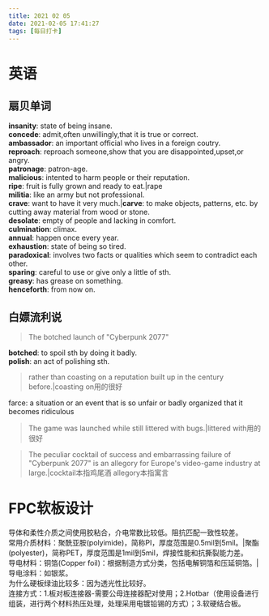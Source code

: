 ```yaml
---
title: 2021 02 05
date: 2021-02-05 17:41:27
tags: [每日打卡]
---
```

# 英语
## 扇贝单词
**insanity**: state of being insane.<br>
**concede**: admit,often unwillingly,that it is true or correct.<br>
**ambassador**: an important official who lives in a foreign coutry.<br>
**reproach**: reproach someone,show that you are disappointed,upset,or angry.<br>
**patronage**: patron-age.<br>
**malicious**: intented to harm people or their reputation.<br>
**ripe**: fruit is fully grown and ready to eat.|rape<br>
**militia**: like an army but not professional.<br>
**crave**: want to have it very much.|**carve**: to make objects, patterns, etc. by cutting away material from wood or stone.<br>
**desolate**: empty of people and lacking in comfort.<br>
**culmination**: climax.<br>
**annual**: happen once every year.<br>
**exhaustion**: state of being so tired.<br>
**paradoxical**: involves two facts or qualities which seem to contradict each other.<br>
**sparing**: careful to use or give only a little of sth.<br>
**greasy**: has grease on something.<br>
**henceforth**: from now on.<br>
## 白嫖流利说
> The botched launch of "Cyberpunk 2077"<br>

**botched**: to spoil sth by doing it badly.<br>
**polish**: an act of polishing sth.<br>

> rather than coasting on a reputation built up in the century before.|coasting on用的很好<br>

farce: a situation or an event that is so unfair or badly organized that it becomes ridiculous<br>

> The game was launched while still littered with bugs.|littered with用的很好<br>

> The peculiar cocktail of success and embarrassing failure of "Cyberpunk 2077" is an allegory for Europe's video-game industry at large.|cocktail本指鸡尾酒 allegory本指寓言<br>

# FPC软板设计
导体和柔性介质之间使用胶粘合，介电常数比较低。阻抗匹配一致性较差。 <br>
常用介质材料：聚酰亚胺(polyimide)，简称PI，厚度范围是0.5mil到5mil。|聚酯(polyester)，简称PET，厚度范围是1mil到5mil，焊接性能和抗撕裂能力差。<br>
导电材料：铜箔(Copper foil)：根据制造方式分类，包括电解铜箔和压延铜箔。|导电涂料：如银浆。<br>
为什么硬板绿油比较多：因为透光性比较好。<br>
连接方式：1.板对板连接器-需要公母连接器配对使用；2.Hotbar（使用设备进行组装，进行两个材料热压处理，处理采用电镀铅锡的方式）；3.软硬结合板。<br>


